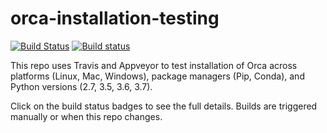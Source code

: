 # orca-installation-testing

[![Build Status](https://travis-ci.org/UDST/orca-installation-testing.svg?branch=master)](https://travis-ci.org/UDST/orca-installation-testing)
[![Build status](https://ci.appveyor.com/api/projects/status/hxiyw9jo77e9pxuh?svg=true)](https://ci.appveyor.com/project/smmaurer/orca-installation-testing)

This repo uses Travis and Appveyor to test installation of Orca across platforms (Linux, Mac, Windows), package managers (Pip, Conda), and Python versions (2.7, 3.5, 3.6, 3.7). 

Click on the build status badges to see the full details. Builds are triggered manually or when this repo changes.

